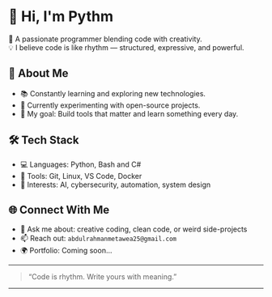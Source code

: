 # 👋 Hi, I'm Pythm

🚀 A passionate programmer blending code with creativity.  
💡 I believe code is like rhythm — structured, expressive, and powerful.  

## 🧠 About Me
- 📚 Constantly learning and exploring new technologies.
- 🧪 Currently experimenting with open-source projects.
- 🎯 My goal: Build tools that matter and learn something every day.

## 🛠️ Tech Stack

- 💻 Languages: Python, Bash and C#
- 🔧 Tools: Git, Linux, VS Code, Docker
- 🧩 Interests: AI, cybersecurity, automation, system design

 ## 🌐 Connect With Me

- 💬 Ask me about: creative coding, clean code, or weird side-projects
- 📫 Reach out: `abdulrahmanmetawea25@gmail.com`
- 🌍 Portfolio: Coming soon...

---

> “Code is rhythm. Write yours with meaning.”

---
